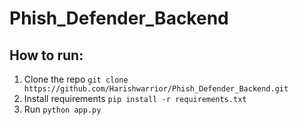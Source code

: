 # Phish_Defender_Backend

## How to run:
1. Clone the repo ``git clone https://github.com/Harishwarrior/Phish_Defender_Backend.git``
2. Install requirements ``pip install -r requirements.txt``
3. Run ``python app.py``
